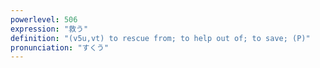 ```yaml
---
powerlevel: 506
expression: "救う"
definition: "(v5u,vt) to rescue from; to help out of; to save; (P)"
pronunciation: "すくう"
---
```

